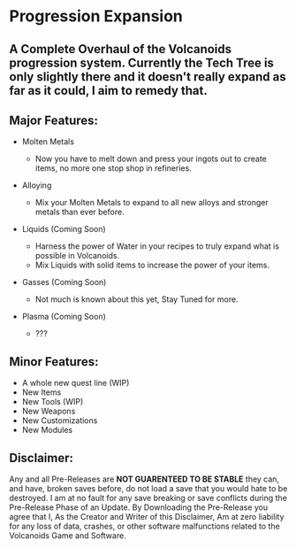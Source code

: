 # Progression Expansion
## A Complete Overhaul of the Volcanoids progression system. Currently the Tech Tree is only slightly there and it doesn't really expand as far as it could, I aim to remedy that.

## Major Features:
- Molten Metals
  - Now you have to melt down and press your ingots out to create items, no more one stop shop in refineries.

- Alloying
  - Mix your Molten Metals to expand to all new alloys and stronger metals than ever before.

- Liquids (Coming Soon)
  - Harness the power of Water in your recipes to truly expand what is possible in Volcanoids.
  - Mix Liquids with solid items to increase the power of your items.

- Gasses (Coming Soon)
  - Not much is known about this yet, Stay Tuned for more.

- Plasma (Coming Soon)
  - ???

## Minor Features:
- A whole new quest line (WIP)
- New Items
- New Tools (WIP)
- New Weapons
- New Customizations
- New Modules

## Disclaimer:
Any and all Pre-Releases are **NOT GUARENTEED TO BE STABLE** they can, and have, broken saves before, do not load a save that you would hate to be destroyed. I am at no fault for any save breaking or save conflicts during the Pre-Release Phase of an Update.
By Downloading the Pre-Release you agree that I, As the Creator and Writer of this Disclaimer, Am at zero liability for any loss of data, crashes, or other software malfunctions related to the Volcanoids Game and Software.
